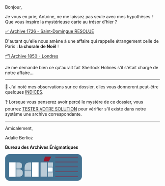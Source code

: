 Bonjour,

Je vous en prie, Antoine, ne me laissez pas seule avec mes hypothèses ! Que vous inspire la mystérieuse carte au trésor d'hier ?

[✅ Archive 1726 - Saint-Domingue RESOLUE](https://archives-enigmatiques.fr/archives/1726-saint-domingue/1726-saint-domingue-archive-RESOLUE.pdf)

D'autant qu'elle nous amène à une affaire qui rappelle étrangement celle de Paris : **la chorale de Noël** !

[🗂️ Archive 1850 - Londres](https://archives-enigmatiques.fr/archives/1850-londres/1850-londres-archive.pdf)

Je me demande bien ce qu'aurait fait Sherlock Holmes s'il s'était chargé de notre affaire...

---

🔎 J'ai noté mes observations sur ce dossier, elles vous donneront peut-être quelques [INDICES](https://archives-enigmatiques.fr/1850-londres-indice/).

❓ Lorsque vous penserez avoir percé le mystère de ce dossier, vous pourrez [TESTER VOTRE SOLUTION](https://archives-enigmatiques.fr/1850-londres-solution/) pour vérifier s'il existe dans notre système une archive correspondante.

---

Amicalement,

Adalie Berlioz

**Bureau des Archives Énigmatiques**

![BAE](../logo_bureau_des_archives.png)
